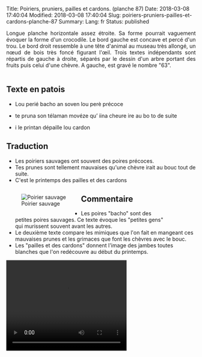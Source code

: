 Title: Poiriers, pruniers, pailles et cardons. (planche 87)
Date: 2018-03-08 17:40:04
Modified: 2018-03-08 17:40:04
Slug: poiriers-pruniers-pailles-et-cardons-planche-87
Summary: 
Lang: fr
Status: published

<p style="text-align:justify;">Longue planche horizontale assez étroite. Sa forme pourrait vaguement évoquer la forme d'un crocodile. Le bord gauche est concave et percé d'un trou. Le bord droit ressemble à une tête d'animal au museau très allongé, un nœud de bois très foncé figurant l'œil. Trois textes indépendants sont répartis de gauche à droite, séparés par le dessin d'un arbre portant des fruits puis celui d'une chèvre. A gauche, est gravé le nombre "63".</p>

<figure class="image-block" style="float: center;">
  <img alt="" src="{static}/images/planche_87.png">
  <figcaption style="max-width: 680px"></figcaption>
</figure>

## Texte en patois
- Lou  perié  bacho  an  soven  lou  perè  précoce

- te  pruna  son  télaman  movéze  qu’ iina  cheure  ire  au  bo  to  de  suite

- i le  printan  dépaille  lou   cardon


## Traduction
- Les poiriers sauvages ont souvent des poires précoces.
- Tes prunes sont tellement mauvaises qu'une chèvre irait au bouc tout de suite.
- C'est le printemps des pailles et des cardons



<figure class="image-block" style="float: left;">
  <img alt="Poirier sauvage" src="{static}/images/planche_87_dessin_arbre.png">
  <figcaption style="max-width: 181px">Poirier sauvage</figcaption>
</figure>

## Commentaire

<figure class="image-block" style="float: right;">
  <img alt="" src="{static}/images/planche_87_dessin_chevre_detouree-2.png">
  <figcaption style="max-width: 286px"></figcaption>
</figure>

- Les poires "bacho" sont des petites poires sauvages. Ce texte évoque les "petites gens" qui murissent souvent avant les autres.
- Le deuxième texte compare les mimiques que l'on fait en mangeant ces mauvaises prunes et les grimaces que font les chèvres avec le bouc.
- Les "pailles et des cardons"  donnent l'image des jambes toutes blanches que l'on redécouvre au début du printemps.







<video width="320" height="240" controls>
  <source src="{static}/videos/video_87.mp4" type="video/mp4">
</video>
